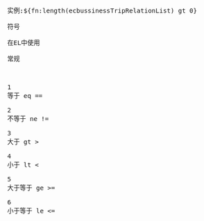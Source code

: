 <span  style="font-family: Simsun,serif; font-size: 17px; ">

~~~
实例:${fn:length(ecbussinessTripRelationList) gt 0}

符号

在EL中使用

常规



1
等于 eq ==

2
不等于 ne !=

3
大于 gt >

4
小于 lt <

5
大于等于 ge >=

6
小于等于 le <=

~~~

</span>
